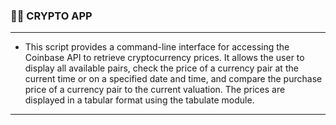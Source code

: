 ### :man_technologist: CRYPTO APP

---
  - This script provides a command-line interface for accessing the Coinbase API to retrieve cryptocurrency prices. 
It allows the user to display all available pairs, check the price of a currency pair at the current time or on a specified date and time, and compare the purchase price of a currency pair to the current valuation. The prices are displayed in a tabular format using the tabulate module.

---

